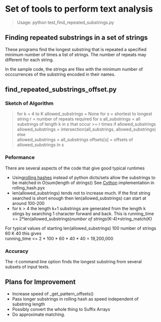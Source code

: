 Set of tools to perform text analysis
=====================================

>Usage: python test_find_repeated_substrings.py <file mask>

## Finding repeated substrings in a set of strings
These programs find the longest substring that is repeated a specified minimum number of times a 
list of  strings. The number of repeats may different for each string.

In the sample code, the strings are files with the minimum number of occcurrences of the substring 
encoded in their names.

find_repeated_substrings_offset.py 
----------------------------------   
### Sketch of Algorithm
>    for k = 4 to K
>        allowed_substrings = None
>        for s = shortest to longest string
>            r = number of repeats required for s
>            all_substrings = all substrings of length k in s that occur >= r times
>            if allowed_substrings
>                allowed_substrings = intersection(all_substrings, allowed_substrings)
>            else    
>                allowed_substrings = all_substrings
>            offsets[s] = offsets of allowed_substrings in s

### Peformance
There are several aspects of the code that give good typical runtimes
* Using[rolling hashes](https://github.com/lemire/rollinghashjava) instead of python dicts/sets allow 
    the substrings to be matched in O(sum(length of strings)) See [Cython](http://cython.org/) 
    implementation in rolling_hash.pyx
* len(allowed_substrings) tends not to increase much. If the first string searched is short enough 
    then len(allowed_substrings) can start at around 100-200
* for k > 4 the length k+1 substrings are generated from the length k stings by searching 1
    character forward and back. This is 
    running_time <= 2*len(allowed_substrings)*number of strings*(K-4)*string_match(K)

For typical values of 
    starting len(allowed_substrings) 100
    number of strings 60
    K 40
this gives       
    running_time <= 2 * 100 * 60 * 40 * 40 = 19,200,000 

### Accuracy
The -t command line option finds the longest substring from several subsets of input texts. 
       
Plans for Improvement
---------------------
* Increase speed of _get_pattern_offsets()
* Pass longer substrings in rolling hash as speed independent of substring length  
* Possibly convert the whole thing to Suffix Arrays
* Do approximate matching.